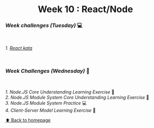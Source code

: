 <h1 align="center">Week 10 : React/Node</h1>

### _Week challenges (Tuesday)_ 💻

<br>

_1. [React kata](https://www.codewars.com/kata/5a95947f4a6b342636000173)_

<br>

### _Week Challenges (Wednesday)_ 🐣

<br>

_1. Node.JS Core Understanding Learning Exercise_ 🧠<br>
_2. Node.JS Module System Core Understanding Learning Exercise_ 🧠 <br>
_3. Node.JS Module System Practice_ 💻 <br>
_4. Client-Server Model Learning Exercise_ 🧠<br>
  


[⬆ Back to homepage](https://github.com/21atalia/core-code-from-scratch-readme/blob/main/README.md)<br>
